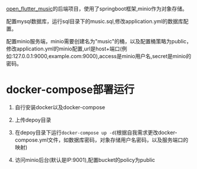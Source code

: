 [open_flutter_music](https://github.com/zyk-miao/open_flutter_music)的后端项目，使用了springboot框架,minio作为对象存储。

配置mysql数据库，运行sql目录下的music.sql,修改application.yml的数据库配置。

配置minio服务端，minio需要创建名为"music"的桶，以及配置桶策略为public，修改application.yml的minio配置,url是host+端口(例如:127.0.0.1:9000,example.com:9000),access是minio用户名,secret是minio的密码。

# docker-compose部署运行

1. 自行安装docker以及docker-compose

2. 上传depoy目录

3. 在depoy目录下运行`docker-compose up -d`(根据自我需求更改docker-compose.yml文件，如数据库密码，对象存储用户名密码，以及服务端口的映射)

4. 访问minio后台(默认是IP:9001),配置bucket的policy为public

[](https://github.com/zyk-miao/open_flutter_music_back/blob/master/img/public.png)